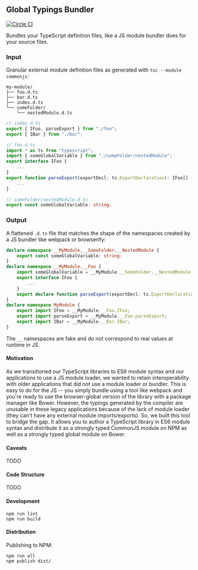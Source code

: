 ## Global Typings Bundler

[![Circle CI](https://circleci.com/gh/palantir/global-typings-bundler.svg?style=svg&circle-token=7aa0422260d471482bcbc9719d609e530f32ccda)](https://circleci.com/gh/palantir/global-typings-bundler)

Bundles your TypeScript definition files, like a JS module bundler does for your source files.

### Input

Granular external module definition files as generated with `tsc --module commonjs`:

```
my-module/
├── foo.d.ts
├── bar.d.ts
├── index.d.ts
└── someFolder/
    └── nestedModule.d.ts
```

```ts
// index.d.ts
export { IFoo, parseExport } from "./foo";
export { IBar } from "./bar";
```

```ts
// foo.d.ts
import * as ts from "typescript";
import { someGlobalVariable } from "./someFolder/nestedModule";
export interface IFoo {
    ...
}
export function parseExport(exportDecl: ts.ExportDeclaration): IFoo[] {
    ...
}
```

```ts
// someFolder/nestedModule.d.ts
export const someGlobalVariable: string;
```

### Output

A flattened `.d.ts` file that matches the shape of the namespaces created by a JS bundler like webpack or browserify:

```ts
declare namespace __MyModule.__SomeFolder.__NestedModule {
    export const someGlobalVariable: string;
}
declare namespace __MyModule.__Foo {
    import someGlobalVariable = __MyModule.__SomeFolder.__NestedModule.someGlobalVariable;
    export interface IFoo {
        ...
    }
    export declare function parseExport(exportDecl: ts.ExportDeclaration): IFoo[];
}
declare namespace MyModule {
    export import IFoo = __MyModule.__Foo.IFoo;
    export import parseExport = __MyModule.__Foo.parseExport;
    export import IBar = __MyModule.__Bar.IBar;
}
```

The `__` namespaces are fake and do not correspond to real values at runtime in JS.

#### Motivation

As we transitioned our TypeScript libraries to ES6 module syntax and our applications to use a JS module loader,
we wanted to retain interoperability with older applications that did not use a module loader or bundler. This
is easy to do for the JS -- you simply bundle using a tool like webpack and you're ready to use the browser-global
version of the library with a package manager like Bower. However, the typings generated by the compiler are unusable
in these legacy applications because of the lack of module loader (they can't have any external module imports/exports).
So, we built this tool to bridge the gap. It allows you to author a TypeScript library in ES6 module syntax and
distribute it as a strongly typed CommonJS module on NPM as well as a strongly typed global module on Bower.

#### Caveats

TODO

#### Code Structure

TODO

#### Development

```
npm run lint
npm run build
```

#### Distribution

Publishing to NPM:

```
npm run all
npm publish dist/
```
